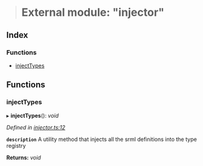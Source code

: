 > # External module: "injector"

## Index

### Functions

* [injectTypes](_injector_.md#injecttypes)

## Functions

###  injectTypes

▸ **injectTypes**(): *void*

*Defined in [injector.ts:12](https://github.com/polkadot-js/api/blob/9b1aa6a/packages/types/src/injector.ts#L12)*

**`description`** A utility method that injects all the srml definitions into the type registry

**Returns:** *void*